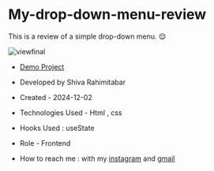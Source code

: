 # My-drop-down-menu-review
This is a review of a simple drop-down menu. 😌


![viewfinal](https://user-images.githubusercontent.com/109727844/204102879-086fee63-9bda-43b2-a1aa-49879c3f2d39.jpg)



- [Demo Project]()

- Developed by Shiva Rahimitabar

- Created - 2024-12-02

- Technologies Used - Html , css
- Hooks Used : useState 

- Role - Frontend

- How to reach me : with my [instagram](https://www.instagram.com/shiva.rahimitabar.dev) and [gmail](rahimitabarshiva@gmail.com)
